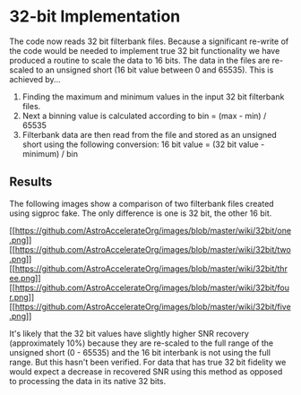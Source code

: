 # **32-bit Implementation**

The code now reads 32 bit filterbank files. Because a significant re-write of the code would be needed to implement true 32 bit functionality we have produced a routine to scale the data to 16 bits. 
The data in the files are re-scaled to an unsigned short (16 bit value between 0 and 65535). This is achieved by...

1. Finding the maximum and minimum values in the input 32 bit filterbank files.
2. Next a binning value is calculated according to bin = (max - min) / 65535
3. Filterbank data are then read from the file and stored as an unsigned short using the following conversion:
16 bit value = (32 bit value - minimum) / bin

## **Results**

The following images show a comparison of two filterbank files created using sigproc fake. 
The only difference is one is 32 bit, the other 16 bit.

[[https://github.com/AstroAccelerateOrg/images/blob/master/wiki/32bit/one.png]]
[[https://github.com/AstroAccelerateOrg/images/blob/master/wiki/32bit/two.png]]
[[https://github.com/AstroAccelerateOrg/images/blob/master/wiki/32bit/three.png]]
[[https://github.com/AstroAccelerateOrg/images/blob/master/wiki/32bit/four.png]]
[[https://github.com/AstroAccelerateOrg/images/blob/master/wiki/32bit/five.png]]

It's likely that the 32 bit values have slightly higher SNR recovery (approximately 10%) because they are re-scaled to the full range of the unsigned short (0 - 65535) and the 16 bit interbank is not using the full range. But this hasn't been verified.
For data that has true 32 bit fidelity we would expect a decrease in recovered SNR using this method as opposed to processing the data in its native 32 bits.